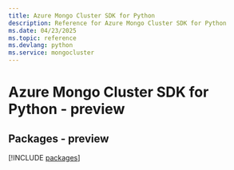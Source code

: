 ```yaml
---
title: Azure Mongo Cluster SDK for Python
description: Reference for Azure Mongo Cluster SDK for Python
ms.date: 04/23/2025
ms.topic: reference
ms.devlang: python
ms.service: mongocluster
---
```

# Azure Mongo Cluster SDK for Python - preview
## Packages - preview
[!INCLUDE [packages](mongo-cluster-index.md)]